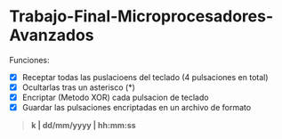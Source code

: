 # Trabajo-Final-Microprocesadores-Avanzados<br/>
Funciones:<br/>
- [x] Receptar todas las puslacioens del teclado (4 pulsaciones en total)<br/>
- [x] Ocultarlas tras un asterisco (*)<br/>
- [x] Encriptar (Metodo XOR) cada pulsacion de teclado<br/>
- [x] Guardar las pulsaciones encriptadas en un archivo de formato<br/>

> **k  | dd/mm/yyyy | hh:mm:ss<br/>**
